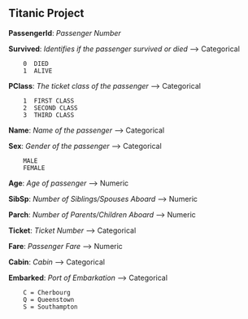## **Titanic Project**

**PassengerId**: *Passenger Number*

**Survived**: *Identifies if the passenger survived or died* --> Categorical

		0  DIED
		1  ALIVE

**PClass**: *The ticket class of the passenger* --> Categorical
		
		1  FIRST CLASS
		2  SECOND CLASS
		3  THIRD CLASS

**Name**: *Name of the passenger* --> Categorical

**Sex**: *Gender of the passenger* --> Categorical

		MALE
		FEMALE

**Age**: *Age of passenger* --> Numeric

**SibSp**: *Number of Siblings/Spouses Aboard* --> Numeric

**Parch**: *Number of Parents/Children Aboard* --> Numeric

**Ticket**: *Ticket Number* --> Categorical

**Fare**: *Passenger Fare* --> Numeric

**Cabin**: *Cabin* --> Categorical

**Embarked**: *Port of Embarkation* --> Categorical

		C = Cherbourg
		Q = Queenstown
		S = Southampton

